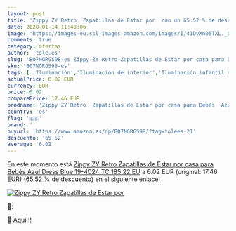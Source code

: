 ```yaml
---
layout: post
title: 'Zippy ZY Retro  Zapatillas de Estar por  con un 65.52 % de descuento'
date: 2020-01-14 11:48:06
image: 'https://images-eu.ssl-images-amazon.com/images/I/41DvXn05TXL._SL400_.jpg'
comments: true
category: ofertas
author: 'tole.es'
slug: 'B07NGRGS98-es Zippy ZY Retro Zapatillas de Estar por casa para Bebés...'
sku: 'B07NGRGS98-es'
tags: [ 'Iluminación','Iluminación de interior','Iluminación infantil nocturna','Lámparas e iluminación infantil','Monos para bebés niño','Ropa','Ropa de una pieza para bebés niño','Ropa para bebés','Ropa para bebés niño','bebés', ]
actualPrice: 6.02 EUR
currency: EUR
price: 6.02
comparePrice: 17.46 EUR
prodname: 'Zippy ZY Retro  Zapatillas de Estar por casa para Bebés  Azul  Dress Blue 19-4024 TC 185   22 EU'
country: 'es'
flag: '🇪🇸'
brand: ''
buyurl: 'https://www.amazon.es/dp/B07NGRGS98/?tag=tolees-21'
descuento: '65.52'
average: '6.02'
---
```


En este momento está [Zippy ZY Retro  Zapatillas de Estar por casa para Bebés  Azul  Dress Blue 19-4024 TC 185   22 EU](https://www.amazon.es/dp/B07NGRGS98/?tag=tolees-21) a 6.02 EUR (original: 17.46 EUR) (65.52 %  de descuento) en el siguiente enlace!

[![Zippy ZY Retro  Zapatillas de Estar por ](https://images-eu.ssl-images-amazon.com/images/I/41DvXn05TXL._SL400_.jpg)](https://www.amazon.es/dp/B07NGRGS98/?tag=tolees-21)

🔎:


[🛒 Aquí!!!](https://www.amazon.es/dp/B07NGRGS98/?tag=tolees-21)
